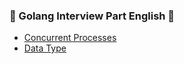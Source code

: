 ### 🚀 Golang Interview Part English 👋
- [Concurrent Processes](./concurrentـprocesses.md)
- [Data Type](./data_type.md)